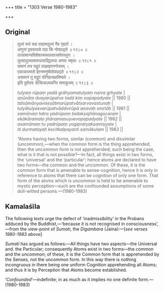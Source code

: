 +++
title = "1303 Verse 1980-1983"

+++
## Original 
>
> तुल्यं रूपं यदा ग्राह्यमतुल्यं नैव गृह्यते ।  
> अणूनां द्वयरूपत्वे तदा किं नोपपद्यते ॥ १९८० ॥  
> तत्सामान्यविशेषात्मरूपत्वात्सर्ववस्तुनः ।  
> तुल्यातुल्यस्वरूपत्वाद्द्विरूपा अणवः स्मृताः ॥ १९८१ ॥  
> समानं तत्र यद्रूपं तदक्षज्ञानगोचरम् ।  
> एकाकारमतो ज्ञानमणुष्वेवोपपद्यते ॥ १९८२ ॥  
> असमानं तु यद्रूपं योगिप्रत्यक्षमिष्यते ।  
> इति दुर्मतयः केचित्कल्पयन्ति समाकुलम् ॥ १९८३ ॥ 
>
> *tulyaṃ rūpaṃ yadā grāhyamatulyaṃ naiva gṛhyate* \|  
> *aṇūnāṃ dvayarūpatve tadā kiṃ nopapadyate* \|\| 1980 \|\|  
> *tatsāmānyaviśeṣātmarūpatvātsarvavastunaḥ* \|  
> *tulyātulyasvarūpatvāddvirūpā aṇavaḥ smṛtāḥ* \|\| 1981 \|\|  
> *samānaṃ tatra yadrūpaṃ tadakṣajñānagocaram* \|  
> *ekākāramato jñānamaṇuṣvevopapadyate* \|\| 1982 \|\|  
> *asamānaṃ tu yadrūpaṃ yogipratyakṣamiṣyate* \|  
> *iti durmatayaḥ kecitkalpayanti samākulam* \|\| 1983 \|\| 
>
> “Atoms having two forms, similar (common) and dissimilar (uncommon),—when the common form is the thing apprehended, then the uncommon form is not apprehended; such being the case, what is it that is not possible?—In fact, all things exist in two forms, the ‘universal’ and the ‘particular’; hence atoms are declared to have two forms—the common and the uncommon. Of these, it is the common form that is amenable to sense-cognition, hence it is only in reference to atoms that there can be cognition of only one form. That form of the atoms which is uncommon is held to be amenable to mystic perception—such are the confounded assumptions of some dull-witted persons.—(1980-1983)



## Kamalaśīla

The following *texts* urge the defect of ‘inadmissibility’ in the Probans adduced by the Buddhist,—‘because it is not recognised in consciousness’,—from the view-point of *Sumati*, the *Digambara* (Jaina):—[*see verses 1980-1983 above*]

*Sumati* has argued as follows:—All things have two aspects—the Universal and. the Particular; consequently Atoms exist in two forms—the *common* and the *uncommon*; of these, it is the Common form that is apprehended by the Senses, not the uncommon form. In this way there is nothing incongruous in there being one uniform Cognition apprehending all Atoms; and thus it is by Perception that Atoms become established.

‘*Confounded*’—indefinite; in as much as it implies no one definite form.—(1980-1983)


